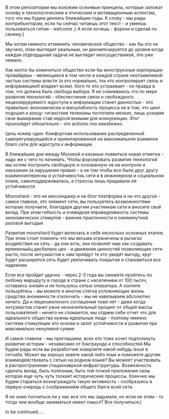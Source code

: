 В этом репозитории мы изложим оснонвые принципы, которые заложат основу и технологическим и этическим и мотивационным аспектам, того что мы будем денлать ближайшие годы. 
К слову - мы рады контрибьюторам, если ты сейчас читаешь этот текст - и умеешь пользоваться гитом - welcome ;) А если  хочешь - форкни и сделай по своему;)

Мы хотим немного итзменить человеческое общество -  как бы это не звучало, план выглядит реальным, он декомпозируется до уровня когда каждая отделдщьная задача не выглядит неосуществимой, это уже немало.


Как могло бы измениться общество если бы монструозные корпорации провайдеры -  являющиеся в том числе в каждой стране неотъемлемой частью системы власти (и это нормально,  ток кто контролирует связь и информамциюб владеет всем). Кого то это устраивает -  но правда в том, что должна быть свобода выбора. Я не сомневаюсь что по мере развития технологий - обеспесчение связи и свобождного нецензируруемого ждоступа к информации станет данностью - это правильно экономически и масштабность процесса не в том,  что  цикл подошел к концу:  гигансткие телекомы поглотили мелких, лишь ускоряя свое вымирание став недосягаемыми для конкуренции. Этог произойдет обязательно - это асболю.тно неизбежно. 



Цель номер один:
Комфортная использование распределенной саморегулируещейся и ориентированной на максимальное взаимное благо сети для ждоступа к информации.



В ближайшие дни  между Москвой и казанью появиться новая отметка - надо же с чего то начинать. Чтобы форсировать развитие технологий мы хотим построить свободную и основанную не на контроле и наказании за нарушения правил - а на том чтобы все были друг другу взаимноинтересны и устойчивостиь сети и в инжинерном и социальном плане, самоподдерживалась, а стрессы лишь придавали ей устойчивости


Moonshard - это не мессенджер и не блог платформа и ни что другое - самое главное, это элемент сети, вы пользуетесь возможностями которые получаете,  благодаря другим участникам сети и вносите свой вклад. При этом гибкость и очевидная яправедливаость системы экономических стимулов - важнее практичности и сиюминутной разовой выгодыя

Развитие moonshard будет включать в себя несколько основных этапов. При этом стоит помнить что мы весьма ограничены в рычагах воздействия на сеть - да они есть, они позволят нам как создавать временныйц дисбаланс цен - и движение ценностей позволяющее сети расти, после энтузиастов к нам прийдут те кто увидят выгоду, круг будет расширятся сеть будет увеличивать покрытие и становиться все надежнее. 


Если все пройдет удачно - через 2-3 года вы сможете пройтись по любому маршруту в городе в стране с населением от 100 тысяч, оставаясь онлайн и не пользуясь сетью оператора. А хоотите пользуйтесь - вы можете и многие слегка усложняющие жизнь средства анонимности отключить - мы не навязываем абсолютно ничего. Да и лицензиолнного соглашения тоже нет  - даже когда энтузиастов станет ужне незначительный процент от общей массы пользователей - ничего  не сломается, мы отдаем себе отчет что для идеального общества нужны идеальные люди - поэтому именно система стимуляции это основа и залог устойчивости и развития при максимально ненулевой сумме



И самое главное - мы приглашаем, всех кто тоже хочет подтолкнуть развитие истории - независимо от бэкграунда и способностей
Мы будем рады если вы разработчик  изакроете какой нибудь issue в гитхабе. Может вы хорошо знаете какой либо язык и поможете другим взаимодействовать с сетью на родном языке? Вы можеет участвовать в распространении стационаврной инфраструктуры. Возможность сделать вклад, быть полезным, быть той точкой приложения силы которая еще чуть чуть толкает исторические процессы. Коенчно мы будем стараться вознаграждать такую активность - сообразуясь в первую очередь с соображениям общего балга всей сети.


Я не знаю полчиться ли у нас все что мы задумали, но если не этим - то тогда чем вообще заниматься имеет смысл? Все получиться;)


to be continued.....










